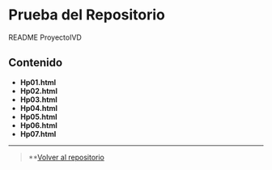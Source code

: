 # Prueba del Repositorio

README ProyectoIVD 

## Contenido
- **Hp01.html**
- **Hp02.html**
- **Hp03.html**
- **Hp04.html**
- **Hp05.html**
- **Hp06.html**
- **Hp07.html**


---


> **[Volver al repositorio](https://github.com/IsmaVargass/PruebaRepositorio.git)

